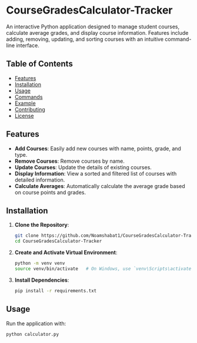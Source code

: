 # CourseGradesCalculator-Tracker

An interactive Python application designed to manage student courses, calculate average grades, and display course information. Features include adding, removing, updating, and sorting courses with an intuitive command-line interface.

## Table of Contents
- [Features](#features)
- [Installation](#installation)
- [Usage](#usage)
- [Commands](#commands)
- [Example](#example)
- [Contributing](#contributing)
- [License](#license)

## Features
- **Add Courses**: Easily add new courses with name, points, grade, and type.
- **Remove Courses**: Remove courses by name.
- **Update Courses**: Update the details of existing courses.
- **Display Information**: View a sorted and filtered list of courses with detailed information.
- **Calculate Averages**: Automatically calculate the average grade based on course points and grades.

## Installation
1. **Clone the Repository**:
    ```sh
    git clone https://github.com/Noamshabat1/CourseGradesCalculator-Tracker.git
    cd CourseGradesCalculator-Tracker
    ```
2. **Create and Activate Virtual Environment**:
    ```sh
    python -m venv venv
    source venv/bin/activate   # On Windows, use `venv\Scripts\activate`
    ```
3. **Install Dependencies**:
    ```sh
    pip install -r requirements.txt
    ```

## Usage
Run the application with:
```sh
python calculator.py
